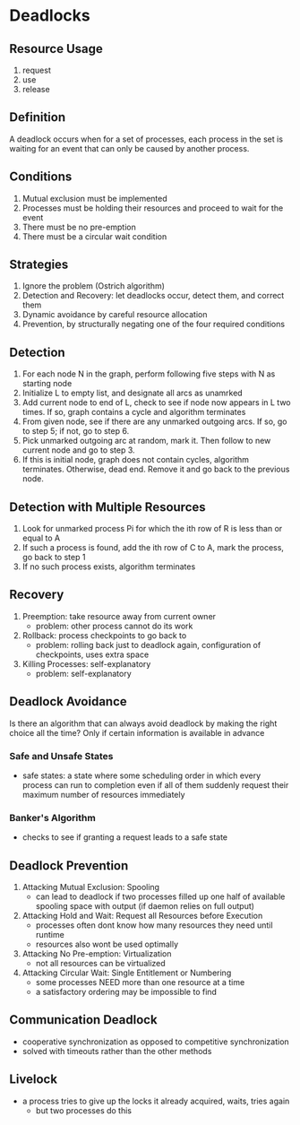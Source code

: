 # Deadlocks

## Resource Usage

1. request
2. use
3. release

## Definition

A deadlock occurs when for a set of processes, each process in the set is waiting for an event that can only be caused by another process.

## Conditions

1. Mutual exclusion must be implemented
2. Processes must be holding their resources and proceed to wait for the event
3. There must be no pre-emption
4. There must be a circular wait condition

## Strategies

1. Ignore the problem (Ostrich algorithm)
2. Detection and Recovery: let deadlocks occur, detect them, and correct them
3. Dynamic avoidance by careful resource allocation
4. Prevention, by structurally negating one of the four required conditions


## Detection
1. For each node N in the graph, perform following five steps with N as starting node
2. Initialize L to empty list, and designate all arcs as unamrked
3. Add current node to end of L, check to see if node now appears in L two times. If so, graph contains a cycle and algorithm terminates
4. From given node, see if there are any unmarked outgoing arcs. If so, go to step 5; if not, go to step 6.
5. Pick unmarked outgoing arc at random, mark it. Then follow to new current node and go to step 3.
6. If this is initial node, graph does not contain cycles, algorithm terminates. Otherwise, dead end. Remove it and go back to the previous node.

## Detection with Multiple Resources
1. Look for unmarked process Pi for which the ith row of R is less than or equal to A
2. If such a process is found, add the ith row of C to A, mark the process, go back to step 1
3. If no such process exists, algorithm terminates

## Recovery
1. Preemption: take resource away from current owner
	- problem: other process cannot do its work
2. Rollback: process checkpoints to go back to
	- problem: rolling back just to deadlock again, configuration of checkpoints, uses extra space
3. Killing Processes: self-explanatory
	- problem: self-explanatory
	

## Deadlock Avoidance
Is there an algorithm that can always avoid deadlock by making the right choice all the time? Only if certain information is available in advance
### Safe and Unsafe States
- safe states: a state where some scheduling order in which every process can run to completion even if all of them suddenly request their maximum number of resources immediately
### Banker's Algorithm
- checks to see if granting a request leads to a safe state


## Deadlock Prevention
1. Attacking Mutual Exclusion: Spooling
	- can lead to deadlock if two processes filled up one half of available spooling space with output (if daemon relies on full output)
2. Attacking Hold and Wait: Request all Resources before Execution
	- processes often dont know how many resources they need until runtime  
	- resources also wont be used optimally 
3. Attacking No Pre-emption: Virtualization
	- not all resources can be virtualized
4. Attacking Circular Wait: Single Entitlement or Numbering
	- some processes NEED more than one resource at a time
	- a satisfactory ordering may be impossible to find
	

## Communication Deadlock
- cooperative synchronization as opposed to competitive synchronization
- solved with timeouts rather than the other methods

## Livelock
- a process tries to give up the locks it already acquired, waits, tries again
	+ but two processes do this